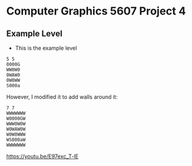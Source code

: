 # Computer Graphics 5607 Project 4

## Example Level

- This is the example level
```text
5 5
0000G
WW0W0
0WAW0
0W0WW
S000a
```

However, I modified it to add walls around it:
```text
7 7
WWWWWWW
W0000GW
WWW0W0W
W0WAW0W
W0W0WWW
WS000aW
WWWWWWW
```

https://youtu.be/E97exc_T-lE

